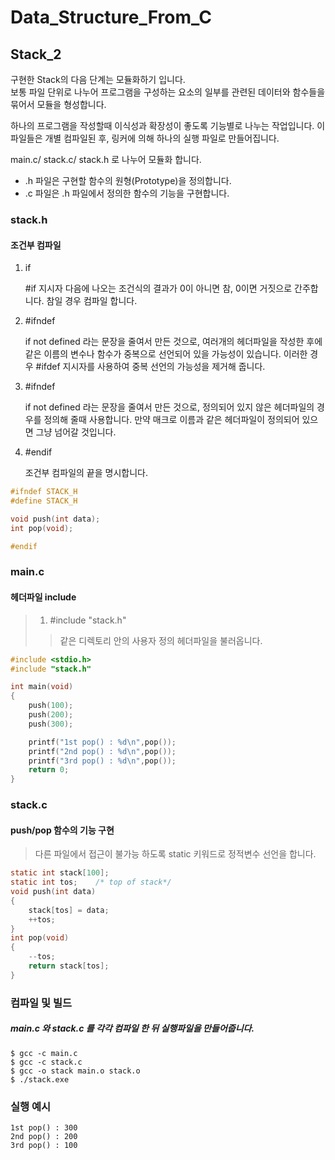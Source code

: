 # Data_Structure_From_C
## Stack_2
구현한 Stack의 다음 단계는 모듈화하기 입니다.  
보통 파일 단위로 나누어 프로그램을 구성하는 요소의 일부를 관련된 데이터와 함수들을 묶어서 모듈을 형성합니다.  

하나의 프로그램을 작성할때 이식성과 확장성이 좋도록 기능별로 나누는 작업입니다. 이 파일들은 개별 컴파일된 후, 링커에 의해 하나의 실행 파일로 만들어집니다. 
  
main.c/ stack.c/ stack.h 로 나누어 모듈화 합니다.  

  - .h 파일은 구현할 함수의 원형(Prototype)을 정의합니다.
  - .c 파일은 .h 파일에서 정의한 함수의 기능을 구현합니다. 

### stack.h
#### 조건부 컴파일 
1. if

    #if 지시자 다음에 나오는 조건식의 결과가 0이 아니면 참, 0이면 거짓으로 간주합니다. 참일 경우 컴파일 합니다.

2. #ifndef

    if not defined 라는 문장을 줄여서 만든 것으로, 여러개의 헤더파일을 작성한 후에 같은 이름의 변수나 함수가 중복으로 선언되어 있을 가능성이 있습니다. 이러한 경우 #ifdef 지시자를 사용하여 중복 선언의 가능성을 제거해 줍니다. 

3. #ifndef

    if not defined 라는 문장을 줄여서 만든 것으로, 정의되어 있지 않은 헤더파일의 경우를 정의해 줄때 사용합니다. 만약 매크로 이름과 같은 헤더파일이 정의되어 있으면 그냥 넘어갈 것입니다. 

4. #endif

    조건부 컴파일의 끝을 명시합니다.

```c
#ifndef STACK_H
#define STACK_H

void push(int data);
int pop(void);

#endif
```

### main.c
#### 헤더파일 include
> 1. #include "stack.h"
>> 같은 디렉토리 안의 사용자 정의 헤더파일을 불러옵니다.
```c
#include <stdio.h>
#include "stack.h"

int main(void)
{
    push(100);
    push(200);
    push(300);

    printf("1st pop() : %d\n",pop());
    printf("2nd pop() : %d\n",pop());
    printf("3rd pop() : %d\n",pop());
    return 0;
}
```

### stack.c
#### push/pop 함수의 기능 구현
> 다른 파일에서 접근이 불가능 하도록 static 키워드로 정적변수 선언을 합니다. 
```c
static int stack[100];
static int tos;    /* top of stack*/ 
void push(int data)
{
    stack[tos] = data;
    ++tos;
}
int pop(void)
{
    --tos;
    return stack[tos];
}
```

### 컴파일 및 빌드
##### main.c 와 stack.c 를 각각 컴파일 한 뒤 실행파일을 만들어줍니다.
```
$ gcc -c main.c  
$ gcc -c stack.c  
$ gcc -o stack main.o stack.o  
$ ./stack.exe
```
### 실행 예시
```
1st pop() : 300  
2nd pop() : 200  
3rd pop() : 100
```
